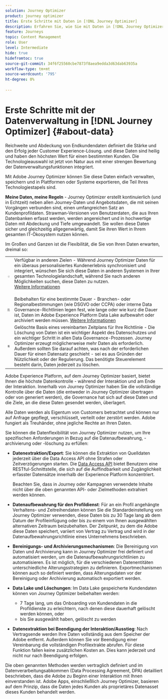 ```yaml
---
solution: Journey Optimizer
product: journey optimizer
title: Erste Schritte mit Daten in [!DNL Journey Optimizer]
description: Erfahren Sie, wie Sie mit Daten in [!DNL Journey Optimizer]
feature: Journeys
topic: Content Management
role: User
level: Intermediate
hide: true
hidefromtoc: true
source-git-commit: 34f6f25560cbe7873f8aea9edda3d63dab63935a
workflow-type: tm+mt
source-wordcount: '795'
ht-degree: 0%

---
```


# Erste Schritte mit der Datenverwaltung in [!DNL Journey Optimizer] {#about-data}

Reichweite und Abdeckung von Endkundendaten definiert die Stärke und den Erfolg jeder Customer Experience-Lösung. und diese Daten sind heilig und haben den höchsten Wert für einen bestimmten Kunden. Die Technologieauswahl ist jetzt von Natur aus mit einer strengen Bewertung der Datenverwaltungsfunktionen integriert.

Mit Adobe Journey Optimizer können Sie diese Daten einfach verwalten, speichern und in Plattformen oder Systeme exportieren, die Teil Ihres Technologiestapels sind.

**Meine Daten, meine Regeln** - Journey Optimizer erstellt kontinuierlich (und in Echtzeit) neben allen Journey-Daten und Angebotsdaten, die mit seinen Vorgängen verbunden sind, einen umfangreichen Satz an Kundenprofildaten. Strawman-Versionen von Benutzerdaten, die aus Ihren Datenbanken erfasst werden, werden angereichert und in hochwertige Daten mit Abdeckung und Tiefe umgewandelt. Sie wollen diese Daten sicher und gleichzeitig allgegenwärtig, damit Sie ihren Wert in Ihrem gesamten IT-Ökosystem nutzen können.

Im Großen und Ganzen ist die Flexibilität, die Sie von Ihren Daten erwarten, dreimal so:


<table style="table-layout:fixed">
<tr style="border: 0;">
  <td>
    <img alt="Ziele" src="assets/do-not-localize/dest.png" />
    <br>
  </td>
  <td>
    <div>Verfügbar in anderen Zielen - Während Journey Optimizer Daten für ein überaus personalisiertes Kundenerlebnis synchronisiert und integriert, wünschen Sie sich diese Daten in anderen Systemen in Ihrer gesamten Technologielandschaft, während Sie nach anderen Möglichkeiten suchen, diese Daten zu nutzen.
    <div>
     <a href="../start/ajo-integrations.md">Weitere Informationen</a></div>
    </div>
    <br>
  </td>
</tr>
<tr style="border: 0;">
  <td>
    <img alt="Treue" src="assets/do-not-localize/retention.png" />
  </td>
  <td>
    <div>Beibehalten für eine bestimmte Dauer - Branchen- oder Regionalbestimmungen (wie DSGVO oder CCPA) oder interne Data Governance-Richtlinien legen fest, wie lange oder wie kurz die Dauer ist, Daten im Adobe Experience Platform Data Lake aufbewahrt oder archiviert werden müssen. <a href="../privacy/get-started-privacy.md">Weitere Informationen</a></div>
  </td>
</tr>
<tr style="border: 0;">
  <td>
    <img alt="policy" src="assets/do-not-localize/policy.png" />
    <br>
  </td>
  <td>
    <div>Gelöschte Basis eines vereinbarten Zeitplans für Ihre Richtlinie - Die Löschung von Daten ist ein wichtiger Aspekt des Datenschutzes und ein wichtiger Schritt in allen Data Governance-Prozessen. Journey Optimizer erzeugt möglicherweise mehr Daten als erforderlich. Außerdem sollten Sie darauf achten, was nach der erforderlichen Dauer für einen Datensatz geschieht - sei es aus Gründen der Nützlichkeit oder der Regulierung. Das benötigte Steuerelement besteht darin, Daten jederzeit zu löschen.</div>
  </td>
</tr>
</table>

Adobe Experience Platform, auf dem Journey Optimizer basiert, bietet Ihnen die höchste Datenkontrolle - während der Interaktion und am Ende der Interaktion. Innerhalb von Journey Optimizer haben Sie die vollständige Kontrolle über die Daten (die entweder in Journey Optimizer übertragen oder von generiert werden), die Governance hat sich auf diese Daten und die Ziele, an die diese Daten gesendet werden, überlagert.

Alle Daten werden als Eigentum von Customers betrachtet und können nur auf Anfrage gepflegt, verschlüsselt, verteilt oder zerstört werden. Adobe fungiert als Treuhänder, ohne jegliche Rechte an Ihren Daten.

Sie können die Datenflexibilität von Journey Optimizer nutzen, um Ihre spezifischen Anforderungen in Bezug auf die Datenaufbewahrung, -archivierung oder -löschung zu erfüllen:

* **Datenextraktion/Export**: Sie können die Extraktion von Quelldaten jederzeit über die Data Access API ohne Strafen oder Zeitverzögerungen starten. Die [Data Access API](https://experienceleague.adobe.com/docs/experience-platform/data-access/api.html) bietet Benutzern eine RESTful-Schnittstelle, die sich auf die Auffindbarkeit und Zugänglichkeit erfasster Datensätze innerhalb der Experience Platform konzentriert. <!--In the future (on roadmap), you can use file-based destinations to export and migrate log data from Adobe Journey Optimizer. -->

   Beachten Sie, dass in Journey oder Kampagnen verwendete Inhalte nicht über die oben genannten API- oder Zielmethoden extrahiert werden können.

* **Datenaufbewahrung für den Profildienst**: Für an ein Profil angehängte Verhaltens- und Zeitreihendaten können Sie die Standardeinstellung von Journey Optimizer verwenden, diese Daten bis zu 30 Tage lang ab dem Datum der Profileinfügung oder bis zu einem von Ihnen ausgewählten alternativen Zeitraum beizubehalten. Der Zeitpunkt, zu dem die Adobe diese Daten speichert, variiert von Vertrag zu Vertrag und wird in der Datenaufbewahrungsrichtlinie eines Unternehmens beschrieben.

* **Bereinigungs- und Archivierungsmechanismen**: Die Bereinigung von Daten und Archivierung kann in Journey Optimizer frei definiert und automatisiert werden, um die Datenaufbewahrungsrichtlinien zu automatisieren. Es ist möglich, für die verschiedenen Datenentitäten unterschiedliche Alterungsstrategien zu definieren. Exportmechanismen können auch so definiert werden, dass Alterungsdaten vor der Bereinigung oder Archivierung automatisch exportiert werden.

* **Data Lake und Löschungen**: Im Data Lake gespeicherte Kundendaten können von Journey Optimizer beibehalten werden:

   * 7 Tage lang, um das Onboarding von Kundendaten in die Profildienste zu erleichtern, nach denen diese dauerhaft gelöscht werden können, oder
   * bis Sie ausgewählt haben, gelöscht zu werden

* **Datenextraktion bei Beendigung der Interaktion/Ausstieg**: Nach Vertragsende werden Ihre Daten vollständig aus dem Speicher der Adobe entfernt. Außerdem können Sie vor Beendigung einer Vereinbarung die vollständigen Profilextrakte abrufen. Für diese Funktion fallen keine zusätzlichen Kosten an. Dies kann jederzeit und nicht nur nach Beendigung erfolgen.

Die oben genannten Methoden werden vertraglich definiert und im Datenverarbeitungsabkommen (Data Processing Agreement, DPA) detailliert beschrieben, dass die Adobe zu Beginn einer Interaktion mit Ihnen einverstanden ist. Adobe Apps, einschließlich Journey Optimizer, basieren auf dem Prinzip, dass die Daten jedes Kunden als proprietäres Datenasset dieses Kunden behandelt werden.
